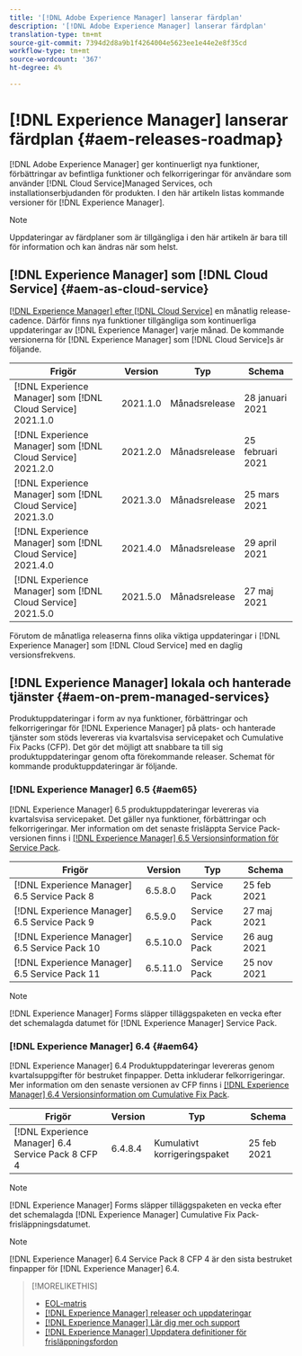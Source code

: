 ```yaml
---
title: '[!DNL Adobe Experience Manager] lanserar färdplan'
description: '[!DNL Adobe Experience Manager] lanserar färdplan'
translation-type: tm+mt
source-git-commit: 7394d2d8a9b1f4264004e5623ee1e44e2e8f35cd
workflow-type: tm+mt
source-wordcount: '367'
ht-degree: 4%

---
```



# [!DNL Experience Manager] lanserar färdplan  {#aem-releases-roadmap}

[!DNL Adobe Experience Manager] ger kontinuerligt nya funktioner, förbättringar av befintliga funktioner och felkorrigeringar för användare som använder  [!DNL Cloud Service]Managed Services, och installationserbjudanden för produkten. I den här artikeln listas kommande versioner för [!DNL Experience Manager].

>[!NOTE]
>
>Uppdateringar av färdplaner som är tillgängliga i den här artikeln är bara till för information och kan ändras när som helst.

## [!DNL Experience Manager] som  [!DNL Cloud Service] {#aem-as-cloud-service}

[[!DNL Experience Manager] efter  [!DNL Cloud Service]](https://experienceleague.adobe.com/docs/experience-manager-cloud-service/release-notes/home.html) en månatlig release-cadence. Därför finns nya funktioner tillgängliga som kontinuerliga uppdateringar av [!DNL Experience Manager] varje månad. De kommande versionerna för [!DNL Experience Manager] som [!DNL Cloud Service]s är följande.

| Frigör | Version | Typ | Schema |
|---|---|---|---|
| [!DNL Experience Manager] som  [!DNL Cloud Service] 2021.1.0 | 2021.1.0 | Månadsrelease | 28 januari 2021 |
| [!DNL Experience Manager] som  [!DNL Cloud Service] 2021.2.0 | 2021.2.0 | Månadsrelease | 25 februari 2021 |
| [!DNL Experience Manager] som  [!DNL Cloud Service] 2021.3.0 | 2021.3.0 | Månadsrelease | 25 mars 2021 |
| [!DNL Experience Manager] som  [!DNL Cloud Service] 2021.4.0 | 2021.4.0 | Månadsrelease | 29 april 2021 |
| [!DNL Experience Manager] som  [!DNL Cloud Service] 2021.5.0 | 2021.5.0 | Månadsrelease | 27 maj 2021 |

Förutom de månatliga releaserna finns olika viktiga uppdateringar i [!DNL Experience Manager] som [!DNL Cloud Service] med en daglig versionsfrekvens.

## [!DNL Experience Manager] lokala och hanterade tjänster  {#aem-on-prem-managed-services}

Produktuppdateringar i form av nya funktioner, förbättringar och felkorrigeringar för [!DNL Experience Manager] på plats- och hanterade tjänster som stöds levereras via kvartalsvisa servicepaket och Cumulative Fix Packs (CFP). Det gör det möjligt att snabbare ta till sig produktuppdateringar genom ofta förekommande releaser. Schemat för kommande produktuppdateringar är följande.

### [!DNL Experience Manager] 6.5  {#aem65}

[!DNL Experience Manager] 6.5 produktuppdateringar levereras via kvartalsvisa servicepaket. Det gäller nya funktioner, förbättringar och felkorrigeringar. Mer information om det senaste frisläppta Service Pack-versionen finns i [[!DNL Experience Manager] 6.5 Versionsinformation för Service Pack](https://experienceleague.adobe.com/docs/experience-manager-65/release-notes/service-pack/sp-release-notes.html).

| Frigör | Version | Typ | Schema |
|---|---|---|---|
| [!DNL Experience Manager] 6.5 Service Pack 8 | 6.5.8.0 | Service Pack | 25 feb 2021 |
| [!DNL Experience Manager] 6.5 Service Pack 9 | 6.5.9.0 | Service Pack | 27 maj 2021 |
| [!DNL Experience Manager] 6.5 Service Pack 10 | 6.5.10.0 | Service Pack | 26 aug 2021 |
| [!DNL Experience Manager] 6.5 Service Pack 11 | 6.5.11.0 | Service Pack | 25 nov 2021 |

>[!NOTE]
>
>[!DNL Experience Manager] Forms släpper tilläggspaketen en vecka efter det schemalagda datumet för  [!DNL Experience Manager] Service Pack.

### [!DNL Experience Manager] 6.4  {#aem64}

[!DNL Experience Manager] 6.4 Produktuppdateringar levereras genom kvartalsuppgifter för bestruket finpapper. Detta inkluderar felkorrigeringar. Mer information om den senaste versionen av CFP finns i [[!DNL Experience Manager] 6.4 Versionsinformation om Cumulative Fix Pack](https://experienceleague.adobe.com/docs/experience-manager-64/release-notes/cfp-release-notes.html).

| Frigör | Version | Typ | Schema |
|---|---|---|---|
| [!DNL Experience Manager] 6.4 Service Pack 8 CFP 4 | 6.4.8.4 | Kumulativt korrigeringspaket | 25 feb 2021 |

>[!NOTE]
>
>[!DNL Experience Manager] Forms släpper tilläggspaketen en vecka efter det schemalagda  [!DNL Experience Manager] Cumulative Fix Pack-frisläppningsdatumet.

>[!NOTE]
>
>[!DNL Experience Manager] 6.4 Service Pack 8 CFP 4 är den sista bestruket finpapper för  [!DNL Experience Manager] 6.4.

>[!MORELIKETHIS]
>
>* [EOL-matris](https://helpx.adobe.com/support/programs/eol-matrix.html)
>* [[!DNL Experience Manager] releaser och uppdateringar](https://helpx.adobe.com/experience-manager/aem-releases-updates.html)
>* [[!DNL Experience Manager] Lär dig mer och support](https://helpx.adobe.com/support/experience-manager.html)
>* [[!DNL Experience Manager] Uppdatera definitioner för frisläppningsfordon](/help/update-release-vehicle-definitions.md)

